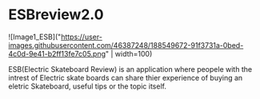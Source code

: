 # ESBreview2.0

![Image1_ESB]("https://user-images.githubusercontent.com/46387248/188549672-91f3731a-0bed-4c0d-9e41-b2ff13fe7c05.png" | width=100)

ESB(Electric Skateboard Review) is an application where peopele with the intrest of Electric skate boards can share thier experience of buying an eletric Skateboard, useful tips or the topic itself.

